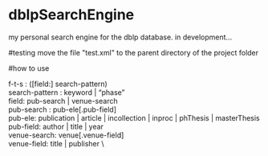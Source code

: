 # dblpSearchEngine

my personal search engine for the dblp database.
in development...

#testing
move the file "test.xml" to the parent directory of the project folder

#how to use

f-t-s : ([field:] search-pattern) \
search-pattern : keyword | “phase” \
field: pub-search | venue-search \
pub-search : pub-ele[.pub-field] \
pub-ele: publication | article | incollection | inproc | phThesis | masterThesis \
pub-field: author | title | year \
venue-search: venue[.venue-field] \
venue-field: title | publisher \